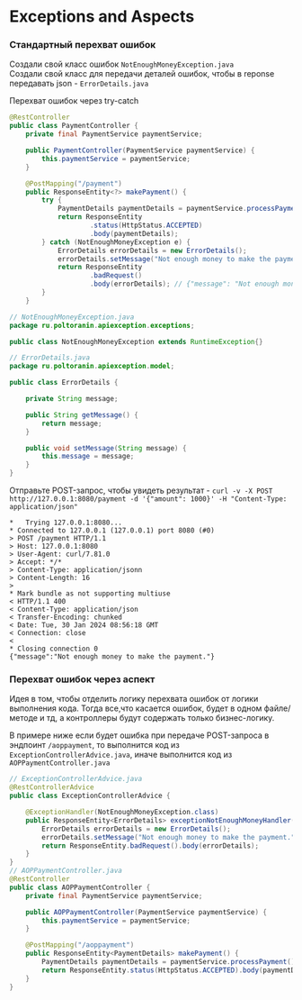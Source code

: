 # Exceptions and Aspects

### Стандартный перехват ошибок
Создали свой класс ошибок `NotEnoughMoneyException.java`<br>
Создали свой класс для передачи деталей ошибок, чтобы в reponse передавать json - `ErrorDetails.java`<br>

Перехват ошибок через try-catch
```java
@RestController
public class PaymentController {
    private final PaymentService paymentService;

    public PaymentController(PaymentService paymentService) {
        this.paymentService = paymentService;
    }

    @PostMapping("/payment")
    public ResponseEntity<?> makePayment() {
        try {
            PaymentDetails paymentDetails = paymentService.processPayment();
            return ResponseEntity
                    .status(HttpStatus.ACCEPTED)
                    .body(paymentDetails);
        } catch (NotEnoughMoneyException e) {
            ErrorDetails errorDetails = new ErrorDetails();
            errorDetails.setMessage("Not enough money to make the payment.");
            return ResponseEntity
                    .badRequest()
                    .body(errorDetails); // {"message": "Not enough money to make the payment."}
        }
    }

// NotEnoughMoneyException.java
package ru.poltoranin.apiexception.exceptions;

public class NotEnoughMoneyException extends RuntimeException{}

// ErrorDetails.java
package ru.poltoranin.apiexception.model;

public class ErrorDetails {

    private String message;

    public String getMessage() {
        return message;
    }

    public void setMessage(String message) {
        this.message = message;
    }
}

```
Отправьте POST-запрос, чтобы увидеть результат - `curl -v -X POST http://127.0.0.1:8080/payment -d '{"amount": 1000}' -H "Content-Type: application/json"
`
```text
*   Trying 127.0.0.1:8080...
* Connected to 127.0.0.1 (127.0.0.1) port 8080 (#0)
> POST /payment HTTP/1.1
> Host: 127.0.0.1:8080
> User-Agent: curl/7.81.0
> Accept: */*
> Content-Type: application/jsonn
> Content-Length: 16
>
* Mark bundle as not supporting multiuse
< HTTP/1.1 400
< Content-Type: application/json
< Transfer-Encoding: chunked
< Date: Tue, 30 Jan 2024 08:56:18 GMT
< Connection: close
<
* Closing connection 0
{"message":"Not enough money to make the payment."}
```
### Перехват ошибок через аспект
Идея в том, чтобы отделить логику перехвата ошибок от логики выполнения кода. Тогда все,что касается ошибок, будет в одном файле/методе и тд, а контроллеры будут содержать только бизнес-логику.<br>

В примере ниже если будет ошибка при передаче POST-запроса в эндпоинт `/aoppayment`, то выполнится код из `ExceptionControllerAdvice.java`,
иначе выполнится код из `AOPPaymentController.java`
```java
// ExceptionControllerAdvice.java
@RestControllerAdvice
public class ExceptionControllerAdvice {

    @ExceptionHandler(NotEnoughMoneyException.class)
    public ResponseEntity<ErrorDetails> exceptionNotEnoughMoneyHandler() {
        ErrorDetails errorDetails = new ErrorDetails();
        errorDetails.setMessage("Not enough money to make the payment.");
        return ResponseEntity.badRequest().body(errorDetails);
    }
}
// AOPPaymentController.java
@RestController
public class AOPPaymentController {
    private final PaymentService paymentService;

    public AOPPaymentController(PaymentService paymentService) {
        this.paymentService = paymentService;
    }

    @PostMapping("/aoppayment")
    public ResponseEntity<PaymentDetails> makePayment() {
        PaymentDetails paymentDetails = paymentService.processPayment();
        return ResponseEntity.status(HttpStatus.ACCEPTED).body(paymentDetails);
    }
}
```
